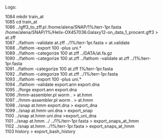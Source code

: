 Logs: <br />

 1084  mkdir train_at <br />
 1085  cd train_at<br />
 1086  ../gff3_to_zff.pl     /home/alena/SNAP/1%/terr-1pr.fasta   /home/alena/SNAP/1%/Helix-OX457036.Galaxy12-on_data_1_procent.gff3   > at.zff <br />
 1087  ../fathom -validate at.zff ../1%/terr-1pr.fasta    > at.validate <br />
 1088  ../fathom -export 100 -plus uni.* <br />
 1089  ../fathom -categorize 100 at.zff ../DATA/at.fa.gz <br />
 1090  ../fathom -categorize 100 at.zff ../fathom -validate at.zff ../1%/terr-1pr.fasta <br />
 1091  ../fathom -categorize 100 at.zff   1%/terr-1pr.fasta <br />
 1092  ../fathom -categorize 100 at.zff  ../1%/terr-1pr.fasta <br />
 1093  ../fathom -export 100 -plus uni.*  <br />
 1094  ../fathom -validate export.ann export.dna  <br />
 1095  ../forge export.ann export.dna  <br />
 1096  ./hmm-assembler.pl worm . > at.hmm  <br />
 1097  ../hmm-assembler.pl worm . > at.hmm  <br />
 1098  ../snap at.hmm export.dna > export_dna  <br />
 1099  ../snap at.hmm uni.dna > export_snap  <br />
 1100  ../snap at.hmm uni.dna >export_uni_dna  <br />
 1101  ../snap at.hmm ../  ../1%/terr-1pr.fasta  > export_snaps_at_hmm  <br />
 1102  ../snap at.hmm  ../1%/terr-1pr.fasta  > export_snaps_at_hmm <br />
 1103  history > export_bash_history  <br />
